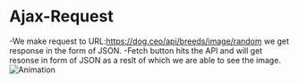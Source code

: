 ﻿# Ajax-Request
 
 -We make request to URL:https://dog.ceo/api/breeds/image/random we get response in the form of JSON.
 -Fetch button hits the API and will get resonse in form of JSON as a reslt of which we are able to see the image.
![Animation](https://user-images.githubusercontent.com/71762248/208595397-be2624f8-dc44-4235-a289-ed5137a475cc.gif)
